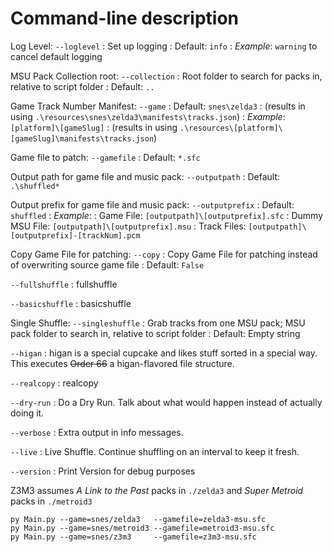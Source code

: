 # Command-line description

Log Level: `--loglevel`
: Set up logging
: Default: `info`
: _Example_: `warning` to cancel default logging

MSU Pack Collection root: `--collection`
: Root folder to search for packs in, relative to script folder
: Default: `..`

Game Track Number Manifest: `--game`
: Default: `snes\zelda3`
: (results in using `.\resources\snes\zelda3\manifests\tracks.json`)
: _Example_: `[platform]\[gameSlug]`
: (results in using `.\resources\[platform]\[gameSlug]\manifests\tracks.json`)

Game file to patch: `--gamefile`
: Default: `*.sfc`

Output path for game file and music pack: `--outputpath`
: Default: `.\shuffled*`

Output prefix for game file and music pack: `--outputprefix`
: Default: `shuffled`
: _Example_:
  : Game File: `[outputpath]\[outputprefix].sfc`
  : Dummy MSU File: `[outputpath]\[outputprefix].msu`
  : Track Files: `[outputpath]\[outputprefix]-[trackNum].pcm`

Copy Game File for patching: `--copy`
: Copy Game File for patching instead of overwriting source game file
: Default: `False`

`--fullshuffle`
: fullshuffle

`--basicshuffle`
: basicshuffle

Single Shuffle: `--singleshuffle`
: Grab tracks from one MSU pack; MSU pack folder to search in, relative to script folder
: Default: Empty string

`--higan`
: higan is a special cupcake and likes stuff sorted in a special way. This executes ~~Order 66~~ a higan-flavored file structure.

`--realcopy`
: realcopy

`--dry-run`
: Do a Dry Run. Talk about what would happen instead of actually doing it.

`--verbose`
: Extra output in info messages.

`--live`
: Live Shuffle. Continue shuffling on an interval to keep it fresh.

`--version`
: Print Version for debug purposes

Z3M3 assumes _A Link to the Past_ packs in `./zelda3` and _Super Metroid_ packs in `./metroid3`

```
py Main.py --game=snes/zelda3   --gamefile=zelda3-msu.sfc
py Main.py --game=snes/metroid3 --gamefile=metroid3-msu.sfc
py Main.py --game=snes/z3m3     --gamefile=z3m3-msu.sfc
```
